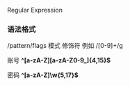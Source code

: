 Regular Expression

### 语法格式 

/pattern/flags  模式 修饰符 例如 /[0-9]+/g

账号     **^[a-zA-Z][a-zA-Z0-9_]{4,15}$**

密码    **^[a-zA-Z]\w{5,17}$**

